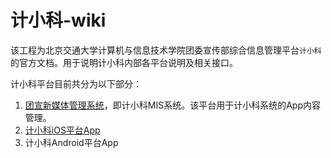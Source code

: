 # 计小科-wiki

该工程为北京交通大学计算机与信息技术学院团委宣传部综合信息管理平台`计小科`的官方文档。用于说明计小科内部各平台说明及相关接口。

计小科平台目前共分为以下部分： 

1. [团宣新媒体管理系统](http://bjtucit.sinaapp.com/admin_jxk)，即计小科MIS系统。该平台用于计小科系统的App内容管理。
2. [计小科iOS平台App](https://github.com/ZacharyJia/jxk-ios)
3. 计小科Android平台App